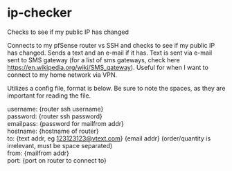 # ip-checker
Checks to see if my public IP has changed

Connects to my pfSense router vs SSH and checks to see if my public IP has changed. Sends a text and an e-mail if it has. Text is sent via e-mail sent to SMS gateway (for a list of sms gateways, check here https://en.wikipedia.org/wiki/SMS_gateway). Useful for when I want to connect to my home network via VPN.

Utilizes a config file, format is below. Be sure to note the spaces, as they are important for reading the file.

username: {router ssh username}                                                                                                                                                                                                                               
password: {router ssh password}                                                                                                                                                                                                                   
emailpass: {password for mailfrom addr}                                                                                                                                                                                                            
hostname: {hostname of router}                                                                                                                                                                                                                          
to: {text addr, eg 123123123@vtext.com} {email addr} (order/quantity is irrelevant, must be space separated)                                                                                                                                                                                      
from: {mailfrom addr}                                                                                                                                                                                               
port: {port on router to connect to}
